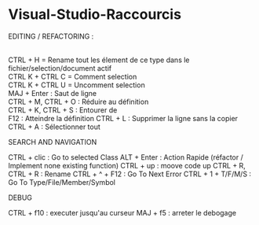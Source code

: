 # Visual-Studio-Raccourcis<br>

EDITING / REFACTORING :<br><br>

CTRL + H = Rename tout les élement de ce type dans le fichier/selection/document actif<br>
CTRL K + CTRL C = Comment selection<br>
CTRL K + CTRL U = Uncomment selection<br>
MAJ + Enter : Saut de ligne<br>
CTRL + M, CTRL + O : Réduire au définition<br>
CTRL + K, CTRL + S : Entourer de <br>
F12 : Atteindre la définition
CTRL + L : Supprimer la ligne sans la copier
CTRL + A : Sélectionner tout

SEARCH AND NAVIGATION 

CTRL + clic : Go to selected Class
ALT + Enter : Action Rapide (réfactor / Implement none existing function)
CTRL + up : moove code up
CTRL + R, CTRL + R : Rename
CTRL + ^ + F12 : Go To Next Error
CTRL + 1 + T/F/M/S : Go To Type/File/Member/Symbol

DEBUG

CTRL + f10 : executer jusqu'au curseur
MAJ + f5 : arreter le debogage
